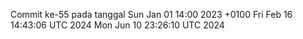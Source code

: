 Commit ke-55 pada tanggal Sun Jan 01 14:00 2023 +0100
Fri Feb 16 14:43:06 UTC 2024
Mon Jun 10 23:26:10 UTC 2024
